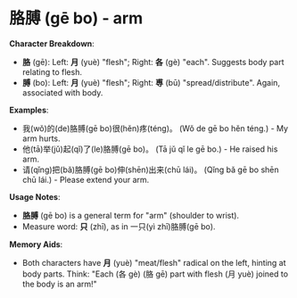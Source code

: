 # **胳膊 (gē bo) - arm**

**Character Breakdown**:  
- **胳** (gē): Left: **月** (yuè) "flesh"; Right: **各** (gè) "each". Suggests body part relating to flesh.  
- **膊** (bo): Left: **月** (yuè) "flesh"; Right: **尃** (bū) "spread/distribute". Again, associated with body.

**Examples**:  
- 我(wǒ)的(de)胳膊(gē bo)很(hěn)疼(téng)。 (Wǒ de gē bo hěn téng.) - My arm hurts.  
- 他(tā)举(jǔ)起(qǐ)了(le)胳膊(gē bo)。 (Tā jǔ qǐ le gē bo.) - He raised his arm.  
- 请(qǐng)把(bǎ)胳膊(gē bo)伸(shēn)出来(chū lái)。 (Qǐng bǎ gē bo shēn chū lái.) - Please extend your arm.

**Usage Notes**:  
- **胳膊** (gē bo) is a general term for "arm" (shoulder to wrist).  
- Measure word: **只** (zhī), as in 一只(yì zhī)胳膊(gē bo).

**Memory Aids**:  
- Both characters have **月** (yuè) "meat/flesh" radical on the left, hinting at body parts. Think: "Each (各 gè) (胳 gē) part with flesh (月 yuè) joined to the body is an arm!"